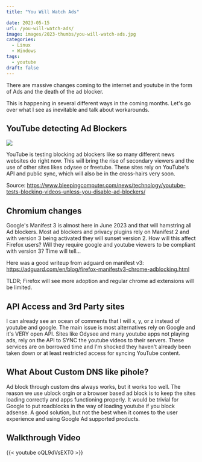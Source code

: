 ```yaml
---
title: "You Will Watch Ads"

date: 2023-05-15
url: /you-will-watch-ads/
image: images/2023-thumbs/you-will-watch-ads.jpg
categories:
  - Linux
  - Windows
tags:
  - youtube
draft: false
---
```

There are massive changes coming to the internet and youtube in the form of Ads and the death of the ad blocker.
<!--more-->

This is happening in several different ways in the coming months. Let's go over what I see as inevitable and talk about workarounds.

## YouTube detecting Ad Blockers

![](/images/2023/you-will-watch-ads/yt-ads.png)

YouTube is testing blocking ad blockers like so many different news websites do right now. This will bring the rise of secondary viewers and the use of other sites likes odysee or freetube. These sites rely on YouTube's API and public sync, which will also be in the cross-hairs very soon.

Source: <https://www.bleepingcomputer.com/news/technology/youtube-tests-blocking-videos-unless-you-disable-ad-blockers/>

## Chromium changes

Google's Manifest 3 is almost here in June 2023 and that will hamstring all Ad blockers. Most ad blockers and privacy plugins rely on Manifest 2 and with version 3 being activated they will sunset version 2. How will this affect Firefox users? Will they require google and youtube viewers to be compliant with version 3? Time will tell...

Here was a good writeup from adguard on manifest v3: <https://adguard.com/en/blog/firefox-manifestv3-chrome-adblocking.html>

TLDR; Firefox will see more adoption and regular chrome ad extensions will be limited. 

## API Access and 3rd Party sites

I can already see an ocean of comments that I will x, y, or z instead of youtube and google. The main issue is most alternatives rely on Google and it's VERY open API. Sites like Odysee and many youtube apps not playing ads, rely on the API to SYNC the youtube videos to their servers. These services are on borrowed time and I'm shocked they haven't already been taken down or at least restricted access for syncing YouTube content.

## What About Custom DNS like pihole?

Ad block through custom dns always works, but it works too well. The reason we use ublock orgin or a browser based ad block is to keep the sites loading correctly and apps functioning properly. It would be trivial for Google to put roadblocks in the way of loading youtube if you block adsense. A good solution, but not the best when it comes to the user experience and using Google Ad supported products.

## Walkthrough Video

{{< youtube oQL9dVsEXT0 >}}
